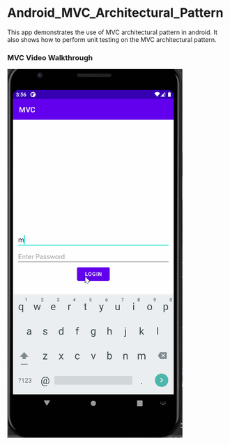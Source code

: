 # Android_MVC_Architectural_Pattern
This app demonstrates the use of MVC architectural pattern in android. It also shows how to perform unit testing on the MVC architectural pattern.
<h3>MVC Video Walkthrough</h3>

![](/MVC.gif)